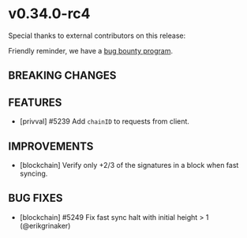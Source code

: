 # v0.34.0-rc4

Special thanks to external contributors on this release:

Friendly reminder, we have a [bug bounty program](https://hackerone.com/tendermint).

## BREAKING CHANGES

## FEATURES

- [privval] \#5239 Add `chainID` to requests from client.

## IMPROVEMENTS

- [blockchain] Verify only +2/3 of the signatures in a block when fast syncing.

## BUG FIXES

- [blockchain] \#5249 Fix fast sync halt with initial height > 1 (@erikgrinaker)
